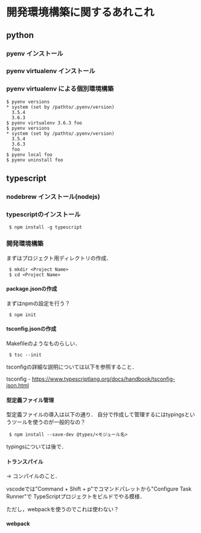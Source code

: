 # 開発環境構築に関するあれこれ
## python

### pyenv インストール

### pyenv virtualenv インストール

### pyenv virtualenv による個別環境構築

```
$ pyenv versions
* system (set by /pathto/.pyenv/version)
  3.5.4
  3.6.3
$ pyenv virtualenv 3.6.3 foo
$ pyenv versions
* system (set by /pathto/.pyenv/version)
  3.5.4
  3.6.3
  foo
$ pyenv local foo
$ pyenv uninstall foo
```

## typescript

### nodebrew インストール(nodejs)

### typescriptのインストール

```
 $ npm install -g typescript
```

### 開発環境構築

まずはプロジェクト用ディレクトリの作成．

```
 $ mkdir <Project Name>
 $ cd <Project Name>
```

#### package.jsonの作成

まずはnpmの設定を行う？

```
 $ npm init
```

#### tsconfig.jsonの作成

Makefileのようなものらしい．

```
 $ tsc --init
```

tsconfigの詳細な説明については以下を参照すること．

tsconfig - https://www.typescriptlang.org/docs/handbook/tsconfig-json.html

#### 型定義ファイル管理

型定義ファイルの導入は以下の通り．
自分で作成して管理するにはtypingsというツールを使うのが一般的なの？

```
 $ npm install --save-dev @types/<モジュール名>
```

typingsについては後で．

#### トランスパイル

-> コンパイルのこと．

vscodeでは"Command + Shift + p"でコマンドパレットから"Configure Task Runner"で
TypeScriptプロジェクトをビルドでやる模様．

ただし，webpackを使うのでこれは使わない？

#### webpack